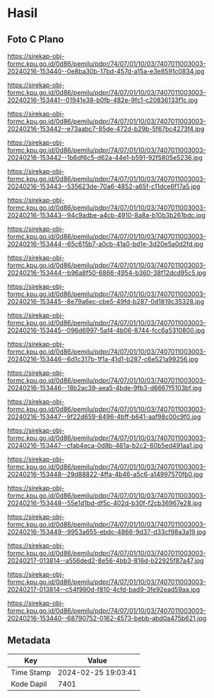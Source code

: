 # Hasil

## Foto C Plano

https://sirekap-obj-formc.kpu.go.id/0d86/pemilu/pdpr/74/07/01/10/03/7407011003003-20240216-153440--0e8ba30b-17bd-457d-a15a-e3e8591c0834.jpg

https://sirekap-obj-formc.kpu.go.id/0d86/pemilu/pdpr/74/07/01/10/03/7407011003003-20240216-153441--01941e38-b0fb-482e-9fc1-c20836133f1c.jpg

https://sirekap-obj-formc.kpu.go.id/0d86/pemilu/pdpr/74/07/01/10/03/7407011003003-20240216-153442--e73aabc7-85de-472d-b29b-5f67bc4273f4.jpg

https://sirekap-obj-formc.kpu.go.id/0d86/pemilu/pdpr/74/07/01/10/03/7407011003003-20240216-153442--1b6df6c5-d62a-44e1-b591-92f5805e5236.jpg

https://sirekap-obj-formc.kpu.go.id/0d86/pemilu/pdpr/74/07/01/10/03/7407011003003-20240216-153443--535623de-70a6-4852-a65f-c11dce6f17a5.jpg

https://sirekap-obj-formc.kpu.go.id/0d86/pemilu/pdpr/74/07/01/10/03/7407011003003-20240216-153443--94c9adbe-a4cb-4910-8a8a-b10b3b261bdc.jpg

https://sirekap-obj-formc.kpu.go.id/0d86/pemilu/pdpr/74/07/01/10/03/7407011003003-20240216-153444--65c615b7-a0cb-41a0-bd1e-3d20e5a0d2fd.jpg

https://sirekap-obj-formc.kpu.go.id/0d86/pemilu/pdpr/74/07/01/10/03/7407011003003-20240216-153444--b96a8f50-6866-4954-b360-38f12dcd95c5.jpg

https://sirekap-obj-formc.kpu.go.id/0d86/pemilu/pdpr/74/07/01/10/03/7407011003003-20240216-153445--8e79a6ec-cbe5-49fd-b287-0d1819c35328.jpg

https://sirekap-obj-formc.kpu.go.id/0d86/pemilu/pdpr/74/07/01/10/03/7407011003003-20240216-153445--096d6997-5af4-4b06-8744-fcc6a5310800.jpg

https://sirekap-obj-formc.kpu.go.id/0d86/pemilu/pdpr/74/07/01/10/03/7407011003003-20240216-153446--6d1c317b-1f1a-41d1-b287-c6e521a99256.jpg

https://sirekap-obj-formc.kpu.go.id/0d86/pemilu/pdpr/74/07/01/10/03/7407011003003-20240216-153446--18b2ac39-aea5-4bde-9fb3-d6667f5103bf.jpg

https://sirekap-obj-formc.kpu.go.id/0d86/pemilu/pdpr/74/07/01/10/03/7407011003003-20240216-153447--9f22d659-8496-4bff-b641-aaf98c00c9f0.jpg

https://sirekap-obj-formc.kpu.go.id/0d86/pemilu/pdpr/74/07/01/10/03/7407011003003-20240216-153447--cfab4eca-0d8b-461a-b2c2-60b5ed491aa1.jpg

https://sirekap-obj-formc.kpu.go.id/0d86/pemilu/pdpr/74/07/01/10/03/7407011003003-20240216-153448--29d88822-4ffa-4b46-a5c6-a14997570fb0.jpg

https://sirekap-obj-formc.kpu.go.id/0d86/pemilu/pdpr/74/07/01/10/03/7407011003003-20240216-153448--55e1d1bd-df5c-402d-b30f-f2cb36967e28.jpg

https://sirekap-obj-formc.kpu.go.id/0d86/pemilu/pdpr/74/07/01/10/03/7407011003003-20240216-153449--9953a655-ebdc-4866-9d37-d33cf98a3a19.jpg

https://sirekap-obj-formc.kpu.go.id/0d86/pemilu/pdpr/74/07/01/10/03/7407011003003-20240217-013814--a556ded2-8e56-4bb3-816d-b22925f87a47.jpg

https://sirekap-obj-formc.kpu.go.id/0d86/pemilu/pdpr/74/07/01/10/03/7407011003003-20240217-013814--c54f990d-f810-4cfd-bad9-3fe92ead59aa.jpg

https://sirekap-obj-formc.kpu.go.id/0d86/pemilu/pdpr/74/07/01/10/03/7407011003003-20240216-153440--68790752-0162-4573-bebb-abd0a475b621.jpg


## Metadata

| Key        | Value               |
| ---------- | ------------------- |
| Time Stamp | 2024-02-25 19:03:41 |
| Kode Dapil | 7401                |



